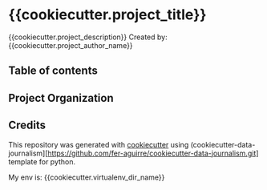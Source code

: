 # {{cookiecutter.project_title}}
{{cookiecutter.project_description}}
Created by: {{cookiecutter.project_author_name}}

## Table of contents

## Project Organization

## Credits
This repository was generated with [cookiecutter](https://github.com/cookiecutter/cookiecutter) using (cookiecutter-data-journalism][https://github.com/fer-aguirre/cookiecutter-data-journalism.git] template for python.

My env is: {{cookiecutter.virtualenv_dir_name}}